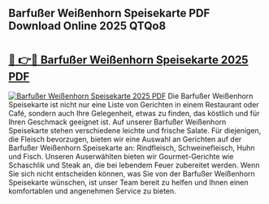 ## Barfußer Weißenhorn Speisekarte PDF Download Online 2025 QTQo8

# <h2><a href="http://gc81vfs.nevu.top/?p=Barfu%c3%9fer+Wei%c3%9fenhorn+Speisekarte">🔗 👉🔴 Barfußer Weißenhorn Speisekarte 2025 PDF</a></h2>

[![Barfußer Weißenhorn Speisekarte 2025 PDF](https://i.imgur.com/dBaPXMq.png)](http://gc81vfs.nevu.top/?p=Barfu%c3%9fer+Wei%c3%9fenhorn+Speisekarte)
Die Barfußer Weißenhorn Speisekarte ist nicht nur eine Liste von Gerichten in einem Restaurant oder Café, sondern auch Ihre Gelegenheit, etwas zu finden, das köstlich und für Ihren Geschmack geeignet ist. Auf unserer Barfußer Weißenhorn Speisekarte stehen verschiedene leichte und frische Salate. Für diejenigen, die Fleisch bevorzugen, bieten wir eine Auswahl an Gerichten auf der Barfußer Weißenhorn Speisekarte an: Rindfleisch, Schweinefleisch, Huhn und Fisch. Unseren Auserwählten bieten wir Gourmet-Gerichte wie Schaschlik und Steak an, die bei lebendem Feuer zubereitet werden. Wenn Sie sich nicht entscheiden können, was Sie von der Barfußer Weißenhorn Speisekarte wünschen, ist unser Team bereit zu helfen und Ihnen einen komfortablen und angenehmen Service zu bieten.
